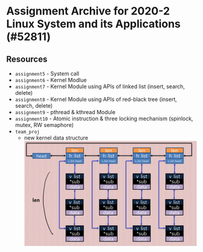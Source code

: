 # Assignment Archive for 2020-2 Linux System and its Applications (#52811)

## Resources
- `assignment5` - System call  
- `assignment6` - Kernel Modlue  
- `assignment7` - Kernel Module using APIs of linked list (insert, search, delete)   
- `assignment8` - Kernel Module using APIs of red-black tree (insert, search, delete)  
- `assignment9` - pthread & kthread Module  
- `assignment10` - Atomic instruction & three locking mechanism (spinlock, mutex, RW semaphore)  
- `team_proj`
  - new kernel data structure
  ![multi_head linked list](./img/data_structure.PNG)
